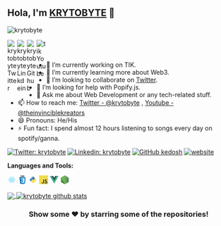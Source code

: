 ## Hola, I'm [KRYTOBYTE](https://kedosh.github.io) 👋

<p align="left"> <img src="https://komarev.com/ghpvc/?username=Kedosh&label=Views&color=blue&style=plastic" alt="krytobyte" /> </p>

<a href="https://twitter.com/krytobyte">
  <img align="left" alt="krytobyte Twitter" width="22px" src="https://cdn.jsdelivr.net/npm/simple-icons@v3/icons/twitter.svg" />
</a>
<a href="https://www.linkedin.com/in/developer-kedosh">
  <img align="left" alt="krytobyte Linkdein" width="22px" src="https://cdn.jsdelivr.net/npm/simple-icons@v3/icons/linkedin.svg" />
</a>
<a href="https://github.com/kedosh">
  <img align="left" alt="krytobyte Github" width="22px" src="https://cdn.jsdelivr.net/npm/simple-icons@v3/icons/github.svg" />
</a>

<a href="https://www.youtube.com/channel/UCT3Ok1Z4t72Sa_wbqhNnCUg/">
  <img align="left" alt="tik Youtube" width="22px" src="https://cdn.jsdelivr.net/npm/simple-icons@v3/icons/youtube.svg" />
</a>

<br/>
<br/>


- 🔭 I’m currently working on TIK.
- 🌱 I’m currently learning more about Web3.
- 👯 I’m looking to collaborate on [Twitter](https://twitter.com/krytobyte).
- 🤔 I’m looking for help with Popify.js.
- 💬 Ask me about Web Development or any tech-related stuff.
- 📫 How to reach me: [Twitter - @krytobyte](https://twitter.com/krytobyte) , [Youtube - @theinvinciblekreators](https://www.youtube.com/channel/UCT3Ok1Z4t72Sa_wbqhNnCUg/)
- 😄 Pronouns: He/His
- ⚡ Fun fact: I spend almost 12 hours listening to songs every day on spotify/ganna.

[![Twitter: krytobyte](https://img.shields.io/twitter/follow/krytobyte?style=social)](https://twitter.com/krytobyte)
[![Linkedin: krytobyte](https://img.shields.io/badge/-krytobyte-blue?style=flat-square&logo=Linkedin&logoColor=white&link=https://www.linkedin.com/in/developer-kedosh/)](https://www.linkedin.com/in/developer-kedosh/)
[![GitHub kedosh](https://img.shields.io/github/followers/kedosh?label=follow&style=social)](https://github.com/kedosh)
[![website](https://img.shields.io/badge/https://kedosh.github.io/assets/img/ai.jpg-2648ff?style=flat-square&logo=google-chrome)](https://kedosh.github.io)


**Languages and Tools:**  

<code><img height="20" src="https://raw.githubusercontent.com/github/explore/80688e429a7d4ef2fca1e82350fe8e3517d3494d/topics/react/react.png"></code>
<code><img height="20" src="https://raw.githubusercontent.com/github/explore/80688e429a7d4ef2fca1e82350fe8e3517d3494d/topics/css/css.png"></code>
<code><img height="20" src="https://raw.githubusercontent.com/github/explore/80688e429a7d4ef2fca1e82350fe8e3517d3494d/topics/python/python.png"></code>
<code><img height="20" src="https://raw.githubusercontent.com/github/explore/80688e429a7d4ef2fca1e82350fe8e3517d3494d/topics/javascript/javascript.png"></code>
<code><img height="20" src="https://raw.githubusercontent.com/github/explore/80688e429a7d4ef2fca1e82350fe8e3517d3494d/topics/vue/vue.png"></code>
<code><img height="20" src="https://raw.githubusercontent.com/github/explore/80688e429a7d4ef2fca1e82350fe8e3517d3494d/topics/nodejs/nodejs.png"></code>    

<a href="https://github.com/kedosh">
  <img align="center" src="https://github-readme-stats.vercel.app/api/top-langs/?username=kedosh&theme=light&hide_langs_below=1" />
</a>
<a href="https://github.com/kedosh">
 <img align="center" src="https://github-readme-stats.vercel.app/api?username=kedosh&show_icons=true&theme=light&line_height=27" alt="krytobyte github stats"/>
</a>



<div align="center">

### Show some ❤️ by starring some of the repositories!

</div>
